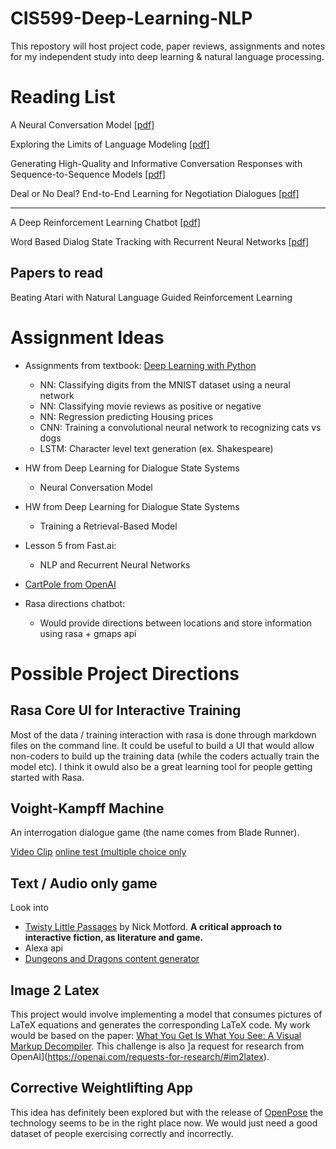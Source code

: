 # CIS599-Deep-Learning-NLP

This repostory will host project code, paper reviews, assignments and notes for my independent study into deep learning & natural language processing.

# Reading List

A Neural Conversation Model [[pdf]](https://arxiv.org/pdf/1506.05869v2.pdf)

Exploring the Limits of Language Modeling [[pdf]](https://arxiv.org/pdf/1602.02410.pdf)

Generating High-Quality and Informative Conversation Responses with Sequence-to-Sequence Models [[pdf]](arxiv.org/pdf/1701.03185.pdf)

Deal or No Deal? End-to-End Learning for Negotiation Dialogues [[pdf]](arxiv.org/pdf/1706.05125.pdf)

-----------------

A Deep Reinforcement Learning Chatbot [[pdf]](arxiv.org/pdf/1801.06700.pdf)

Word Based Dialog State Tracking with Recurrent Neural Networks [[pdf]](www.sigdial.org/workshops/conference15/proceedings/pdf/W14-4340.pdf)


## Papers to read

Beating Atari with Natural Language Guided Reinforcement Learning


# Assignment Ideas
- Assignments from textbook: [Deep Learning with Python](https://www.amazon.com/gp/product/1617294438)
    - NN: Classifying digits from the MNIST dataset using a neural network
    - NN: Classifying movie reviews as positive or negative
    - NN: Regression predicting Housing prices
    - CNN: Training a convolutional neural network to recognizing cats vs dogs
    - LSTM: Character level text generation (ex. Shakespeare)
- HW from Deep Learning for Dialogue State Systems
  - Neural Conversation Model
- HW from Deep Learning for Dialogue State Systems
  - Training a Retrieval-Based Model
- Lesson 5 from Fast.ai:
  - NLP and Recurrent Neural Networks
- [CartPole from OpenAI](https://openai.com/requests-for-research/#cartpole)

- Rasa directions chatbot:
  - Would provide directions between locations and store information using rasa + gmaps api
  
# Possible Project Directions

## Rasa Core UI for Interactive Training
Most of the data / training interaction with rasa is done through markdown files on the command line. It could be useful to build a UI that would allow non-coders to build up the training data (while the coders actually train the model etc). I think it owuld also be a great learning tool for people getting started with Rasa.

## Voight-Kampff Machine
An interrogation dialogue game (the name comes from Blade Runner).

[Video Clip](https://www.youtube.com/watch?v=Umc9ezAyJv0)
[online test (multiple choice only](http://www.bfi.org.uk/are-you-a-replicant/)
## Text / Audio only game
Look into
  - [Twisty Little Passages](https://www.amazon.com/Twisty-Little-Passages-Approach-Interactive/dp/0262633183) by Nick Motford. **A critical approach to interactive fiction, as literature and game.**
  - Alexa api
  - [Dungeons and Dragons content generator](http://donjon.bin.sh/)
  

## Image 2 Latex

This project would involve implementing a model that consumes pictures of LaTeX equations and generates the corresponding LaTeX code. My work would be based on the paper: [What You Get Is What You See: A Visual Markup Decompiler](https://arxiv.org/pdf/1609.04938v1.pdf). This challenge is also ]a request for research from OpenAI](https://openai.com/requests-for-research/#im2latex).



## Corrective Weightlifting App

This idea has definitely been explored but with the release of [OpenPose](https://github.com/CMU-Perceptual-Computing-Lab/openpose) the technology seems to be in the right place now. We would just need a good dataset of people exercising correctly and incorrectly.
